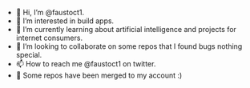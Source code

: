 - 👋 Hi, I’m @faustoct1.
- 👀 I’m interested in build apps.
- 🌱 I’m currently learning about artificial intelligence and projects for internet consumers.
- 💞️ I’m looking to collaborate on some repos that I found bugs nothing special.
- 📫 How to reach me @faustoct1 on twitter.
- 🔄 Some repos have been merged to my account :)

<!---
faustoct1/faustoct1 is a ✨ special ✨ repository because its `README.md` (this file) appears on your GitHub profile.
You can click the Preview link to take a look at your changes.
--->

